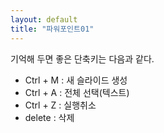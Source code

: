 ```yaml
---
layout: default
title: "파워포인트01"
---
```



기억해 두면 좋은 단축키는 다음과 같다.<br/>
<ul>
<li>Ctrl + M : 새 슬라이드 생성</li>
<li>Ctrl + A : 전체 선택(텍스트)</li>
<li>Ctrl + Z : 실행취소</li>
<li>delete : 삭제</li>
</ul>
